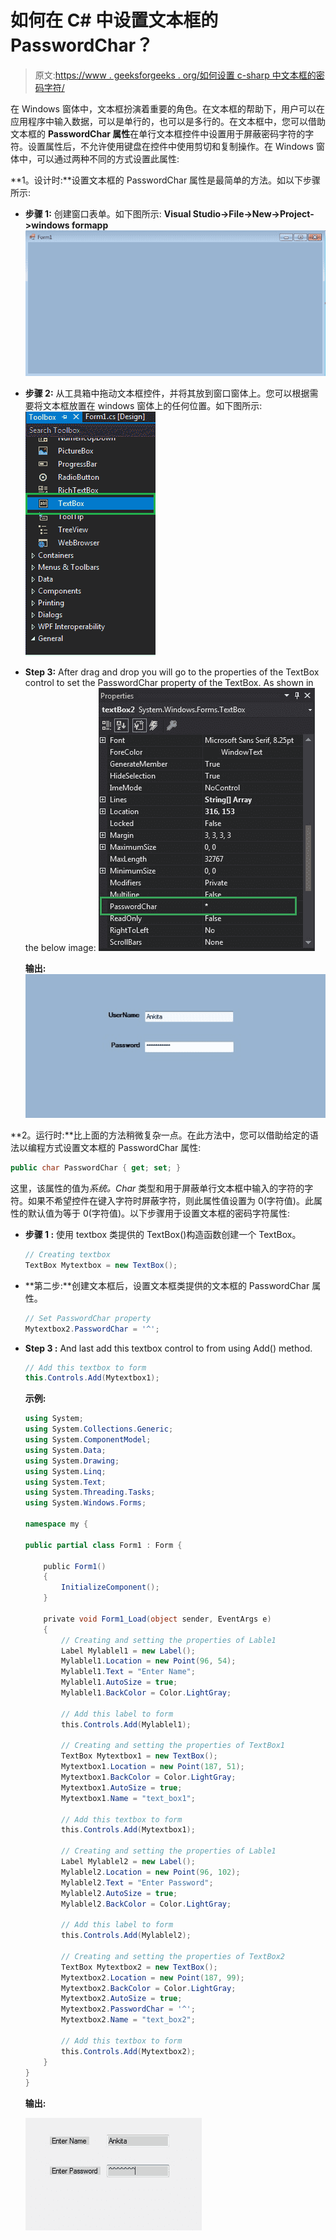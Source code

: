 # 如何在 C# 中设置文本框的 PasswordChar？

> 原文:[https://www . geeksforgeeks . org/如何设置 c-sharp 中文本框的密码字符/](https://www.geeksforgeeks.org/how-to-set-the-passwordchar-of-the-textbox-in-c-sharp/)

在 Windows 窗体中，文本框扮演着重要的角色。在文本框的帮助下，用户可以在应用程序中输入数据，可以是单行的，也可以是多行的。在文本框中，您可以借助文本框的 **PasswordChar 属性**在单行文本框控件中设置用于屏蔽密码字符的字符。设置属性后，不允许使用键盘在控件中使用剪切和复制操作。在 Windows 窗体中，可以通过两种不同的方式设置此属性:

**1。设计时:**设置文本框的 PasswordChar 属性是最简单的方法。如以下步骤所示:

*   **步骤 1:** 创建窗口表单。如下图所示:
    **Visual Studio->File->New->Project->windows formapp**
    ![](img/1360c045c6c2debb857f904eacbae56c.png)
*   **步骤 2:** 从工具箱中拖动文本框控件，并将其放到窗口窗体上。您可以根据需要将文本框放置在 windows 窗体上的任何位置。如下图所示:
    ![](img/714c73b45be782156c81b042f7a2d520.png)
*   **Step 3:** After drag and drop you will go to the properties of the TextBox control to set the PasswordChar property of the TextBox. As shown in the below image:
    ![](img/bf4a1da399c7e369c85be34297c9be53.png)

    **输出:**
    ![](img/c91de5415246fc041be7668657305ff2.png)

**2。运行时:**比上面的方法稍微复杂一点。在此方法中，您可以借助给定的语法以编程方式设置文本框的 PasswordChar 属性:

```cs
public char PasswordChar { get; set; }
```

这里，该属性的值为*系统。Char* 类型和用于屏蔽单行文本框中输入的字符的字符。如果不希望控件在键入字符时屏蔽字符，则此属性值设置为 0(字符值)。此属性的默认值为等于 0(字符值)。以下步骤用于设置文本框的密码字符属性:

*   **步骤 1 :** 使用 textbox 类提供的 TextBox()构造函数创建一个 TextBox。

    ```cs
    // Creating textbox
    TextBox Mytextbox = new TextBox();

    ```

*   **第二步:**创建文本框后，设置文本框类提供的文本框的 PasswordChar 属性。

    ```cs
    // Set PasswordChar property
    Mytextbox2.PasswordChar = '^';

    ```

*   **Step 3 :** And last add this textbox control to from using Add() method.

    ```cs
    // Add this textbox to form
    this.Controls.Add(Mytextbox1);

    ```

    **示例:**

    ```cs
    using System;
    using System.Collections.Generic;
    using System.ComponentModel;
    using System.Data;
    using System.Drawing;
    using System.Linq;
    using System.Text;
    using System.Threading.Tasks;
    using System.Windows.Forms;

    namespace my {

    public partial class Form1 : Form {

        public Form1()
        {
            InitializeComponent();
        }

        private void Form1_Load(object sender, EventArgs e)
        {
            // Creating and setting the properties of Lable1
            Label Mylablel1 = new Label();
            Mylablel1.Location = new Point(96, 54);
            Mylablel1.Text = "Enter Name";
            Mylablel1.AutoSize = true;
            Mylablel1.BackColor = Color.LightGray;

            // Add this label to form
            this.Controls.Add(Mylablel1);

            // Creating and setting the properties of TextBox1
            TextBox Mytextbox1 = new TextBox();
            Mytextbox1.Location = new Point(187, 51);
            Mytextbox1.BackColor = Color.LightGray;
            Mytextbox1.AutoSize = true;
            Mytextbox1.Name = "text_box1";

            // Add this textbox to form
            this.Controls.Add(Mytextbox1);

            // Creating and setting the properties of Lable1
            Label Mylablel2 = new Label();
            Mylablel2.Location = new Point(96, 102);
            Mylablel2.Text = "Enter Password";
            Mylablel2.AutoSize = true;
            Mylablel2.BackColor = Color.LightGray;

            // Add this label to form
            this.Controls.Add(Mylablel2);

            // Creating and setting the properties of TextBox2
            TextBox Mytextbox2 = new TextBox();
            Mytextbox2.Location = new Point(187, 99);
            Mytextbox2.BackColor = Color.LightGray;
            Mytextbox2.AutoSize = true;
            Mytextbox2.PasswordChar = '^';
            Mytextbox2.Name = "text_box2";

            // Add this textbox to form
            this.Controls.Add(Mytextbox2);
        }
    }
    }
    ```

    **输出:**

    ![](img/7f2f9c605af51b06308218804fd96f02.png)